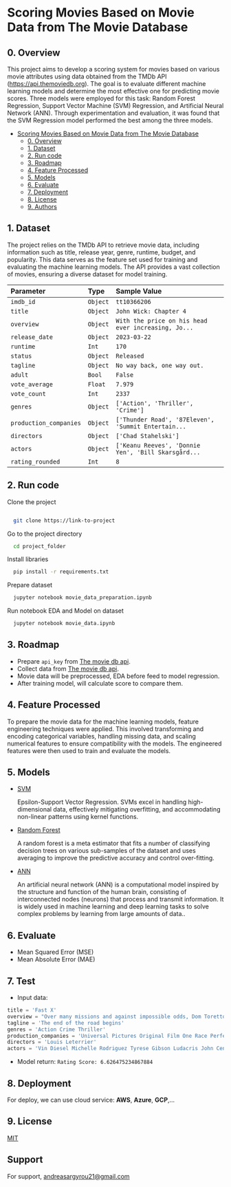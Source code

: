 # Scoring Movies Based on Movie Data from The Movie Database

## 0. Overview
  This project aims to develop a scoring system for movies based on various movie attributes using data obtained from the TMDb API (https://api.themoviedb.org). The goal is to evaluate different machine learning models and determine the most effective one for predicting movie scores. Three models were employed for this task: Random Forest Regression, Support Vector Machine (SVM) Regression, and Artificial Neural Network (ANN). Through experimentation and evaluation, it was found that the SVM Regression model performed the best among the three models.

- [Scoring Movies Based on Movie Data from The Movie Database](#project-title)
  - [0. Overview](#0-overview)
  - [1. Dataset](#1-dataset)
  - [2. Run code](#2-run-code)
  - [3. Roadmap](#3-roadmap)
  - [4. Feature Processed](#4-feature-processed)
  - [5. Models](#5-models)
  - [6. Evaluate](#6-evaluate)
  - [7. Deployment](#7-deployment)
  - [8. License](#8-license)
  - [9. Authors](#9-authors)

## 1. Dataset
The project relies on the TMDb API to retrieve movie data, including information such as title, release year, genre, runtime, budget, and popularity. This data serves as the feature set used for training and evaluating the machine learning models. The API provides a vast collection of movies, ensuring a diverse dataset for model training.

| Parameter       | Type     | Sample Value                                         |
|:----------------|:---------|:-----------------------------------------------------|
| `imdb_id`      | `Object` | `tt10366206`                                         |
| `title`      | `Object` | `John Wick: Chapter 4`                               |
| `overview`   | `Object` | `With the price on his head ever increasing, Jo...`  |
| `release_date`      | `Object` | `2023-03-22	`                                        |
| `runtime`   | `Int`    | `170`                                                |
| `status` | `Object` | `Released`                                           |
| `tagline`    | `Object` | `No way back, one way out.`                          |
| `adult`    | `Bool`   | `False`                                              |
| `vote_average`  | `Float`  | `7.979`                                              |
| `vote_count`  | `Int`    | `2337`                                               |
| `genres`   | `Object` | `['Action', 'Thriller', 'Crime']`                    |
| `production_companies`   | `Object` | `['Thunder Road', '87Eleven', 'Summit Entertain...`  |
| `directors`   | `Object` | `['Chad Stahelski']`                                 |
| `actors`   | `Object` | `['Keanu Reeves', 'Donnie Yen', 'Bill Skarsgård...	` |
| `rating_rounded`      | `Int`    | `8`                                                  |

## 2. Run code

Clone the project

```bash

  git clone https://link-to-project
```

Go to the project directory

```bash
  cd project_folder
```

Install libraries

```bash
  pip install -r requirements.txt
```

Prepare dataset

```bash
  jupyter notebook movie_data_preparation.ipynb
```

Run notebook EDA and Model on dataset

```bash
  jupyter notebook movie_data.ipynb
```

## 3. Roadmap
- Prepare `api_key` from [The movie db api](https://api.themoviedb.org).
- Collect data from [The movie db api](https://api.themoviedb.org).
- Movie data will be preprocessed, EDA before feed to model regression.
- After training model, will calculate score to compare them.

## 4. Feature Processed
To prepare the movie data for the machine learning models, feature engineering techniques were applied. This involved transforming and encoding categorical variables, handling missing data, and scaling numerical features to ensure compatibility with the models. The engineered features were then used to train and evaluate the models.

## 5. Models
- [SVM](https://scikit-learn.org/stable/modules/generated/sklearn.svm.SVR.html)

    Epsilon-Support Vector Regression. SVMs excel in handling high-dimensional data, effectively mitigating overfitting, and accommodating non-linear patterns using kernel functions.
- [Random Forest](https://scikit-learn.org/stable/modules/generated/sklearn.ensemble.RandomForestRegressor.html)

    A random forest is a meta estimator that fits a number of classifying decision trees on various sub-samples of the dataset and uses averaging to improve the predictive accuracy and control over-fitting.
- [ANN]()

  An artificial neural network (ANN) is a computational model inspired by the structure and function of the human brain, consisting of interconnected nodes (neurons) that process and transmit information. It is widely used in machine learning and deep learning tasks to solve complex problems by learning from large amounts of data..

## 6. Evaluate
- Mean Squared Error (MSE)
- Mean Absolute Error (MAE)

## 7. Test
- Input data:
```python
title = 'Fast X'
overview = "Over many missions and against impossible odds, Dom Toretto and his family have outsmarted, out-nerved and outdriven every foe in their path. Now, they confront the most lethal opponent they've ever faced: A terrifying threat emerging from the shadows of the past who's fueled by blood revenge, and who is determined to shatter this family and destroy everything—and everyone—that Dom loves, forever."
tagline = 'The end of the road begins'
genres = 'Action Crime Thriller'
production_companies = 'Universal Pictures Original Film One Race Perfect Storm Entertainment'
directors = 'Louis Leterrier'
actors = 'Vin Diesel Michelle Rodriguez Tyrese Gibson Ludacris John Cena Nathalie Emmanuel Jordana Brewster Sung Kang Jason Momoa Scott Eastwood'
```
- Model return: `Rating Score: 6.626475234867884`



## 8. Deployment
For deploy, we can use cloud service: **AWS**, **Azure**, **GCP**,...

## 9. License
[MIT](https://choosealicense.com/licenses/mit/)


## Support
For support, andreasargyrou21@gmail.com
